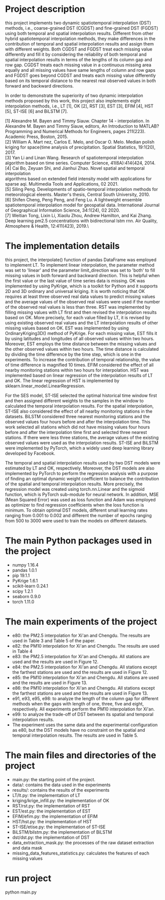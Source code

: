 # Project description
this project implements two dynamic spatiotemporal interpolation (DST) methods, i.e., coarse-grained DST (CGDST) and fine-grained DST (FGDST) using both temporal and spatial interpolation results. Different from other hybrid spatiotemporal interpolation methods, they make differences in the contribution of temporal and spatial interpolation results and assign them with different weights. Both CGDST and FGDST treat each missing value differently and fill it by considering the reliability of both temporal and spatial interpolation results in terms of the lengths of its column gap and row gap. CGDST treats each missing value in a continuous missing area equally and all missing values have same lengths of column and row gaps and FGDST goes beyond CGDST and treats each missing value differently based on its temporal distance to the nearest real observed values in both forward and backward directions.

In order to demonstrate the superiority of two dynamic interpolation methods proposed by this work, this project also implements eight interpolation methods, i.e., LT [1], OK [2], RST [3], EST [3], EFIM [4], HST [5], ST-ISE [6] and BiLSTM [7].

[1] Alexandre M. Bayen and Timmy Siauw. Chapter 14 - interpolation. In Alexandre M. Bayen and Timmy Siauw, editors, An Introduction to MATLAB? Programming and Numerical Methods for Engineers, pages 211(223). Academic Press, Boston, 2015.\
[2] William A. Mart  nez, Carlos E. Melo, and Oscar O. Melo. Median polish kriging for space{time analysis of precipitation. Spatial Statistics, 19:1(20), 2017.\
[3] Yan Li and Linan Wang. Research of spatiotemporal interpolation algorithm based on time series. Computer Science, 41(6A):414{424, 2014.\
[4] Cai Bo, Zeyuan Shi, and Jianhui Zhao. Novel spatial and temporal interpolation\
algorithms based on extended field intensity model with applications for sparse aqi. Multimedia Tools and Applications, 02 2021.\
[5] Siling Peng. Developments of spatio-temporal interpolation methods for meteorological eleents. Master's thesis, Central South University, 2010.\
[6] Shifen Cheng, Peng Peng, and Feng Lu. A lightweight ensemble spatiotemporal interpolation model for geospatial data. International Journal of Geographical Information Science, 34:1(24), 02 2020.\
[7] Weitian Tong, Lixin Li, Xiaolu Zhou, Andrew Hamilton, and Kai Zhang. Deep learning pm2.5 concentrations with bidirectional lstm rnn. Air Quality, Atmosphere & Health, 12:411(423), 2019.\

# The implementation details

this project, the interpolate() function of pandas DataFrame was employed to implement LT. To implement linear interpolation, the parameter method was set to 'linear' and the parameter limit_direction was set to 'both' to fill missing values in both forward and backward direction. This is helpful when the first value or the last value of time series data is missing. OK was implemented by using PyKrige, which is a toolkit for Python and it supports 2D and 3D ordinary and universal kriging. It is worth noticing that OK requires at least three observed real data values to predict missing values and the average values of the observed real values were used if the number of the observed real values is less than three. RST was implemented by filling missing values with LT first and then revised the interpolation results based on OK. More precisely, for each value filled by LT, it is revised by using existing observed real values and the LT interpolation results of other missing values based on OK. EST was implemented by using OrdinaryKriging3D() method of PyKrige. For each missing value, EST fills it by using latitudes and longitudes of all observed values within two hours. Moreover, EST employs the time distance between the missing values and the other observed values within two hours. The time distance is calculated by dividing the time difference by the time step, which is one in the experiments. To increase the contribution of temporal relationship, the value of time difference is magnified 10 times. EFIM considered the effect of all nearby monitoring stations within two hours for interpolation. HST was implemented based on linear regression of the interpolation results of LT and OK. The linear regression of HST is implemented by sklearn.linear_model.LinearRegression. 

For the SES model, ST-ISE selected the optimal historical time window first and then assigned different weights to the samples in the window to calculated the temporal interpolation results. For the spatial interpolation, ST-ISE also considered the effect of all nearby monitoring stations in the datasets. BiLSTM considered three nearest monitoring stations and the observed values four hours before and after the interpolation time. This work selected all stations which did not have missing values four hours before and after the interpolation time first and selected three nearest stations. If there were less three stations, the average values of the existing observed values were used as the interpolation results. ST-ISE and BiLSTM were implemented by PyTorch, which a widely used deep learning library developed by Facebook.

The temporal and spatial interpolation results used by two DST models were estimated by LT and OK, respectively. Moreover, the DST models are also implemented by PyTorch to perform the regression analysis with a purpose of finding an optimal dynamic weight coefficient to balance the contribution of the spatial and temporal interpolation results. More precisely, the regression model was created using torch.nn.Linear and the sigmoid function, which is PyTorch sub-module for neural network. In addition, MSE (Mean Squared Error) was used as loss function and Adam was employed as optimizer to find regression coefficients when the loss function is minimum. To obtain optimal DST models, different small learning rates ranging from 0.001 to 0.002 and different the number of epochs ranging from 500 to 3000 were used to train the models on different datasets.

# The main Python packages used in the project
- numpy                              1.16.4
- pandas                             1.0.1
- pip                                19.1.1
- PyKrige                            1.6.1
- scikit-learn                       0.24.1
- scipy                              1.2.1
- seaborn                            0.9.0
- torch                              1.11.0

# The main experiments of the project
- e80: the PM2.5 interpolation for Xi'an and Chengdu. The results are used in Table 3 and Table 5 of the paper.
- e82: the PM10 interpolation for Xi'an and Chengdu. The results are used in Table 4
- e83: the PM2.5 interpolation for Xi'an and Chengdu. All stations are used and the results are used in Figure 12.
- e84: the PM2.5 interpolation for Xi'an and Chengdu. All stations except the farthest stations are used and the results are used in Figure 12.
- e85: the PM10 interpolation for Xi'an and Chengdu. All stations are used and the results are used in Figure 13.
- e86: the PM10 interpolation for Xi'an and Chengdu. All stations except the farthest stations are used and the results are used in Figure 13.
- e91, e93, e95, e98: to analyze the length of the column gap for different methods when the gaps with length of one, three, five and eight, respectively. All experiments perform the PM10 interpolation for Xi'an.
- e99: to analyze the trade-off of DST between its spatial and temporal interpolation results.
- The experiment uses the same data and the experimental configuration as e80, but the DST models have no constraint on the spatial and temporal interpolation results. The results are used in Table 5.

# The main files and directories of the project
- main.py: the starting point of the project.
- data/: contains the data used in the experiments
- results/: contains the results of the experiments
- LT/lt.py: the implementation of LT
- kriging/krige_infill.py: the implementation of OK
- RST/rst.py: the implementation of RST
- EST/est.py: the implementation of EST
- EFIM/efim.py: the implementation of EFIM
- HST/hst.py: the implementation of HST
- ST-ISE/etise.py: the implementation of ST-ISE
- BiLSTM/bilstm.py: the implementation of BiLSTM
- dst/dst.py: the implementation of DST
- data_extraction_mask.py: the processes of the raw dataset extraction and data mask
- missing_data_features_statistics.py: calculates the features of each missing values

# run project
python main.py
